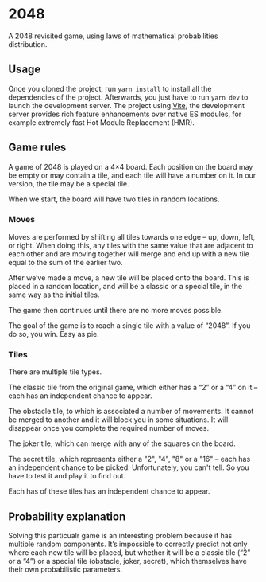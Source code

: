 # 2048

A 2048 revisited game, using laws of mathematical probabilities distribution.

## Usage

Once you cloned the project, run `yarn install` to install all the dependencies of the project. Afterwards, you just have to run `yarn dev` to launch the development server. The project using [Vite](https://vitejs.dev/guide/why.html), the development server provides rich feature enhancements over native ES modules, for example extremely fast Hot Module Replacement (HMR).

## Game rules

A game of 2048 is played on a 4×4 board. Each position on the board may be empty or may contain a tile, and each tile will have a number on it. In our version, the tile may be a special tile.

When we start, the board will have two tiles in random locations.

### Moves

Moves are performed by shifting all tiles towards one edge – up, down, left, or right. When doing this, any tiles with the same value that are adjacent to each other and are moving together will merge and end up with a new tile equal to the sum of the earlier two.

After we’ve made a move, a new tile will be placed onto the board. This is placed in a random location, and will be a classic or a special tile, in the same way as the initial tiles.

The game then continues until there are no more moves possible.

The goal of the game is to reach a single tile with a value of “2048”. If you do so, you win. Easy as pie.

### Tiles

There are multiple tile types.

The classic tile from the original game, which either has a “2” or a “4” on it – each has an independent chance to appear.

The obstacle tile, to which is associated a number of movements. It cannot be merged to another and it will block you in some situations. It will disappear once you complete the required number of moves.

The joker tile, which can merge with any of the squares on the board.

The secret tile, which represents either a "2", "4", "8" or a "16" – each has an independent chance to be picked. Unfortunately, you can't tell. So you have to test it and play it to find out.

Each has of these tiles has an independent chance to appear.

## Probability explanation

Solving this particualr game is an interesting problem because it has multiple random components. It’s impossible to correctly predict not only where each new tile will be placed, but whether it will be a classic tile (“2” or a “4”) or a special tile (obstacle, joker, secret), which themselves have their own probabilistic parameters.
